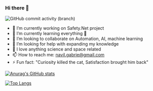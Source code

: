 ### Hi there 👋
![GitHub commit activity (branch)](https://img.shields.io/github/commit-activity/w/nav-03/nav-03)

- 🔭 I’m currently working on Safety.Net project
- 🌱 I’m currently learning everything 🤣
- 👯 I’m looking to collaborate on Automation, AI, machine learning
- 🤔 I’m looking for help with expanding my knowledge
- 💬 I love anything science and space related
- 📫 How to reach me: navil.gabrie@gmail.com
- ⚡ Fun fact: "Curiosity killed the cat, Satisfaction brought him back"

[![Anurag's GitHub stats](https://github-readme-stats.vercel.app/api?username=nav-03&theme=react&show_icons=true)](https://github.com/anuraghazra/github-readme-stats)

[![Top Langs](https://github-readme-stats.vercel.app/api/top-langs/?username=nav-03&theme=react&show_icons=true&layout=compact)](https://github.com/anuraghazra/github-readme-stats)


